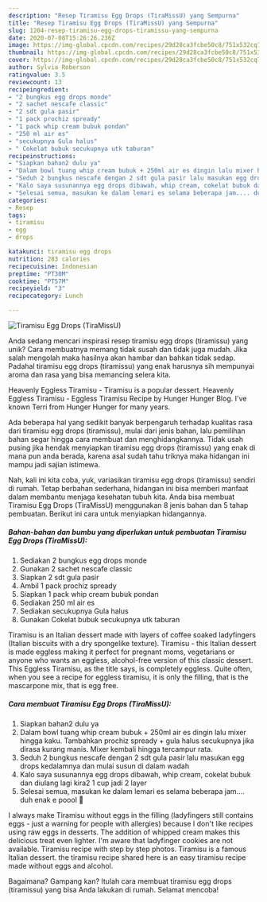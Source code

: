 ```yaml
---
description: "Resep Tiramisu Egg Drops (TiraMissU) yang Sempurna"
title: "Resep Tiramisu Egg Drops (TiraMissU) yang Sempurna"
slug: 1204-resep-tiramisu-egg-drops-tiramissu-yang-sempurna
date: 2020-07-08T15:26:26.236Z
image: https://img-global.cpcdn.com/recipes/29d28ca3fcbe50c8/751x532cq70/tiramisu-egg-drops-tiramissu-foto-resep-utama.jpg
thumbnail: https://img-global.cpcdn.com/recipes/29d28ca3fcbe50c8/751x532cq70/tiramisu-egg-drops-tiramissu-foto-resep-utama.jpg
cover: https://img-global.cpcdn.com/recipes/29d28ca3fcbe50c8/751x532cq70/tiramisu-egg-drops-tiramissu-foto-resep-utama.jpg
author: Sylvia Roberson
ratingvalue: 3.5
reviewcount: 13
recipeingredient:
- "2 bungkus egg drops monde"
- "2 sachet nescafe classic"
- "2 sdt gula pasir"
- "1 pack prochiz spready"
- "1 pack whip cream bubuk pondan"
- "250 ml air es"
- "secukupnya Gula halus"
- " Cokelat bubuk secukupnya utk taburan"
recipeinstructions:
- "Siapkan bahan2 dulu ya"
- "Dalam bowl tuang whip cream bubuk + 250ml air es dingin lalu mixer hingga kaku. Tambahkan prochiz spready + gula halus secukupnya jika dirasa kurang manis. Mixer kembali hingga tercampur rata."
- "Seduh 2 bungkus nescafe dengan 2 sdt gula pasir lalu masukan egg drops kedalamnya dan mulai susun di dalam wadah"
- "Kalo saya susunannya egg drops dibawah, whip cream, cokelat bubuk dan diulang lagi kira2 1 cup jadi 2 layer"
- "Selesai semua, masukan ke dalam lemari es selama beberapa jam.... duh enak e poool 🤪"
categories:
- Resep
tags:
- tiramisu
- egg
- drops

katakunci: tiramisu egg drops 
nutrition: 283 calories
recipecuisine: Indonesian
preptime: "PT30M"
cooktime: "PT57M"
recipeyield: "3"
recipecategory: Lunch

---
```



![Tiramisu Egg Drops (TiraMissU)](https://img-global.cpcdn.com/recipes/29d28ca3fcbe50c8/751x532cq70/tiramisu-egg-drops-tiramissu-foto-resep-utama.jpg)

Anda sedang mencari inspirasi resep tiramisu egg drops (tiramissu) yang unik? Cara membuatnya memang tidak susah dan tidak juga mudah. Jika salah mengolah maka hasilnya akan hambar dan bahkan tidak sedap. Padahal tiramisu egg drops (tiramissu) yang enak harusnya sih mempunyai aroma dan rasa yang bisa memancing selera kita.

Heavenly Eggless Tiramisu - Tiramisu is a popular dessert. Heavenly Eggless Tiramisu - Eggless Tiramisu Recipe by Hunger Hunger Blog. I&#39;ve known Terri from Hunger Hunger for many years.

Ada beberapa hal yang sedikit banyak berpengaruh terhadap kualitas rasa dari tiramisu egg drops (tiramissu), mulai dari jenis bahan, lalu pemilihan bahan segar hingga cara membuat dan menghidangkannya. Tidak usah pusing jika hendak menyiapkan tiramisu egg drops (tiramissu) yang enak di mana pun anda berada, karena asal sudah tahu triknya maka hidangan ini mampu jadi sajian istimewa.


Nah, kali ini kita coba, yuk, variasikan tiramisu egg drops (tiramissu) sendiri di rumah. Tetap berbahan sederhana, hidangan ini bisa memberi manfaat dalam membantu menjaga kesehatan tubuh kita. Anda bisa membuat Tiramisu Egg Drops (TiraMissU) menggunakan 8 jenis bahan dan 5 tahap pembuatan. Berikut ini cara untuk menyiapkan hidangannya.

<!--inarticleads1-->

##### Bahan-bahan dan bumbu yang diperlukan untuk pembuatan Tiramisu Egg Drops (TiraMissU):

1. Sediakan 2 bungkus egg drops monde
1. Gunakan 2 sachet nescafe classic
1. Siapkan 2 sdt gula pasir
1. Ambil 1 pack prochiz spready
1. Siapkan 1 pack whip cream bubuk pondan
1. Sediakan 250 ml air es
1. Sediakan secukupnya Gula halus
1. Gunakan  Cokelat bubuk secukupnya utk taburan


Tiramisu is an Italian dessert made with layers of coffee soaked ladyfingers (Italian biscuits with a dry spongelike texture). Tiramisu - this Italian dessert is made eggless making it perfect for pregnant moms, vegetarians or anyone who wants an eggless, alcohol-free version of this classic dessert. This Eggless Tiramisu, as the title says, is completely eggless. Quite often, when you see a recipe for eggless tiramisu, it is only the filling, that is the mascarpone mix, that is egg free. 

<!--inarticleads2-->

##### Cara membuat Tiramisu Egg Drops (TiraMissU):

1. Siapkan bahan2 dulu ya
1. Dalam bowl tuang whip cream bubuk + 250ml air es dingin lalu mixer hingga kaku. Tambahkan prochiz spready + gula halus secukupnya jika dirasa kurang manis. Mixer kembali hingga tercampur rata.
1. Seduh 2 bungkus nescafe dengan 2 sdt gula pasir lalu masukan egg drops kedalamnya dan mulai susun di dalam wadah
1. Kalo saya susunannya egg drops dibawah, whip cream, cokelat bubuk dan diulang lagi kira2 1 cup jadi 2 layer
1. Selesai semua, masukan ke dalam lemari es selama beberapa jam.... duh enak e poool 🤪


I always make Tiramisu without eggs in the filling (ladyfingers still contains eggs - just a warning for people with allergies) because I don&#39;t like recipes using raw eggs in desserts. The addition of whipped cream makes this delicious treat even lighter. I&#39;m aware that ladyfinger cookies are not available. Tiramisu recipe with step by step photos. Tiramisu is a famous Italian dessert. the tiramisu recipe shared here is an easy tiramisu recipe made without eggs and alcohol. 

Bagaimana? Gampang kan? Itulah cara membuat tiramisu egg drops (tiramissu) yang bisa Anda lakukan di rumah. Selamat mencoba!
